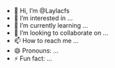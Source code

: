 - 👋 Hi, I’m @Laylacfs
- 👀 I’m interested in ...
- 🌱 I’m currently learning ...
- 💞️ I’m looking to collaborate on ...
- 📫 How to reach me ...
- 😄 Pronouns: ...
- ⚡ Fun fact: ...

<!---
Laylacfs/Laylacfs is a ✨ special ✨ repository because its `README.md` (this file) appears on your GitHub profile.
You can click the Preview link to take a look at your changes.
--->
